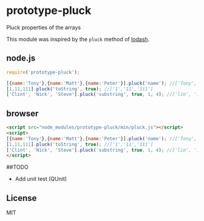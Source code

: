 # prototype-pluck
Pluck properties of the arrays

This module was inspired by the `pluck` method of [lodash]('https://lodash.com/docs#pluck').


## node.js

```js
require('prototype-pluck');

[{name:'Tony'},{name:'Matt'},{name:'Peter'}].pluck('name'); //['Tony', 'Matt', 'Peter']
[1,11,111].pluck('toString', true); //['1','11','111']
['Clint', 'Nick', 'Steve'].pluck('substring', true, 1, 4); //['lin', 'ick', 'tev']
```

## browser

```html
<script src="node_modules/prototype-pluck/min/pluck.js"></script>
<script>
[{name:'Tony'},{name:'Matt'},{name:'Peter'}].pluck('name'); //['Tony', 'Matt', 'Peter']
[1,11,111].pluck('toString', true); //['1','11','111']
['Clint', 'Nick', 'Steve'].pluck('substring', true, 1, 4); //['lin', 'ick', 'tev']
</script>
```
##TODO
- Add unit test (QUnit)

## License
MIT
